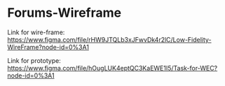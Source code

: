 # Forums-Wireframe
Link for wire-frame: https://www.figma.com/file/rHW9JTQLb3xJFwvDk4r2lC/Low-Fidelity-WireFrame?node-id=0%3A1

Link for prototype:  https://www.figma.com/file/hOugLUK4eptQC3KaEWE1I5/Task-for-WEC?node-id=0%3A1
